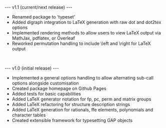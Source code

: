 --- v1.1 (current/next release) ---

- Renamed package to 'typeset'
- Added digraph integration to LaTeX generation with raw dot and dot2tex options
- Implemented rendering methods to allow users to view LaTeX output via MathJax, pdflatex, or Overleaf
- Reworked permutation handling to include \left and \right for LaTeX output
<br/>

--- v1.0 (initial release) ---

- Implemented a general options handling to allow alternating sub-call options alongside customisation
- Created package homepage on Github Pages
- Added tests for basic capabilities
- Added LaTeX generator notation for fp, pc, perm and matrix groups
- Added LaTeX refactoring for structure description strings
- Added LaTeX generation for rationals, ffe elements, polynomials and character tables
- Created extensible framework for typesetting GAP objects
<br/>
